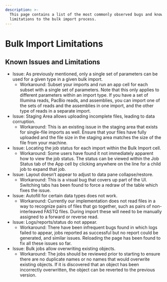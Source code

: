 ```yaml
---
description: >-
  This page contains a list of the most commonly observed bugs and known
  limitations to the bulk import process.
---
```


# Bulk Import Limitations

## Known Issues and Limitations

* Issue: As previously mentioned, only a single set of parameters can be used for a given type in a given bulk import. 
  * Workaround: Subset your imports and run an app cell for each subset with a single set of parameters. Note that this only applies to different parameters within an import type. If you have a set of Illumina reads, PacBio reads, and assemblies, you can import one of the sets of reads and the assemblies in one import, and the other type of reads in a separate import.
* Issue: Staging Area allows uploading incomplete files, leading to data corruption.
  * Workaround: This is an existing issue in the staging area that exists for single-file imports as well. Ensure that your files have fully uploaded and the file size in the staging area matches the size of the file from your machine. 
* Issue: Locating the job status for each import within the Bulk Import cell. 
  * Workaround: Some users have found it not immediately apparent how to view the job status. The status can be viewed within the Job Status tab of the App cell by clicking anywhere on the line for a child job to expand that job.
* Issue: Layout doesn’t appear to adjust to data pane collapse/restore. 
  * Workaround: This is a visual bug that covers up part of the UI. Switching tabs has been found to force a redraw of the table which fixes the issue.
* Issue: Autofill for certain data types does not work. 
  * Workaround: Currently our implementation does not read files in a way to recognize pairs of files that go together, such as pairs of non-interleaved FASTQ files. During import these will need to be manually assigned to a forward or reverse read. 
* Issue: Logs/reports/status do not appear. 
  * Workaround: There have been infrequent bugs found in which logs failed to appear, jobs reported as successful but no report could be generated, and similar issues. Reloading the page has been found to fix all these issues so far.
* Issue: Bulk jobs allow overwriting existing objects. 
  * Workaround: The jobs should be reviewed prior to starting to ensure there are no duplicate names or no names that would overwrite existing objects. If it is discovered that an object has been incorrectly overwritten, the object can be reverted to the previous version.

